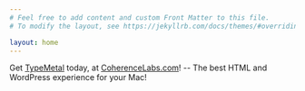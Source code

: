 ```yaml
---
# Feel free to add content and custom Front Matter to this file.
# To modify the layout, see https://jekyllrb.com/docs/themes/#overriding-theme-defaults

layout: home
---
```

Get [TypeMetal](https://coherencelabs.com/typemetal) today, at [CoherenceLabs.com](https://coherencelabs.com)! -- The best HTML and WordPress experience for your Mac!

